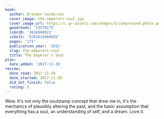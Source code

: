 ```yaml
---
book:
  author: Brandon Sanderson
  cover_image: the-emperors-soul.jpg
  cover_image_url: https://i.gr-assets.com/images/S/compressed.photo.goodreads.com/books/1343059311l/13578175._SX98_.jpg
  goodreads: '13578175'
  isbn10: '1616960922'
  isbn13: '9781616960926'
  pages: '175'
  publication_year: '2012'
  slug: the-emperors-soul
  title: The Emperor's Soul
plan:
  date_added: '2017-11-28'
review:
  date_read: 2017-11-29
  date_started: 2017-11-28
  did_not_finish: false
  rating: 5
---
```


Wow. It's not only the soulstamp concept that drew me in, it's the mechanics of plausibly altering the past, and the basic assumption that everything has a soul, an understanding of self, and a dream. Love it.
